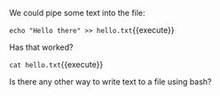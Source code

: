 We could pipe some text into the file:

`echo "Hello there" >> hello.txt`{{execute}}

Has that worked?

`cat hello.txt`{{execute}}

Is there any other way to write text to a file using bash?